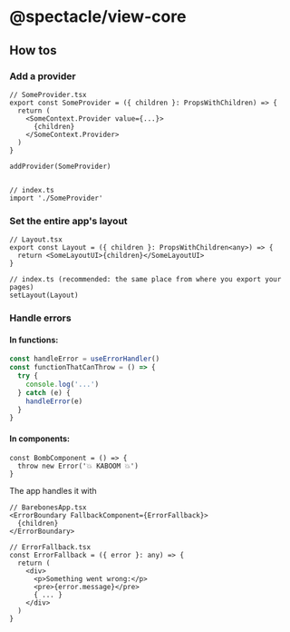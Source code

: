 # @spectacle/view-core

## How tos

### Add a provider
```tsx
// SomeProvider.tsx
export const SomeProvider = ({ children }: PropsWithChildren) => {
  return (
    <SomeContext.Provider value={...}>
      {children}
    </SomeContext.Provider>
  )
}

addProvider(SomeProvider)


// index.ts
import './SomeProvider'
```

### Set the entire app's layout
```tsx
// Layout.tsx
export const Layout = ({ children }: PropsWithChildren<any>) => {
  return <SomeLayoutUI>{children}</SomeLayoutUI>
}

// index.ts (recommended: the same place from where you export your pages)
setLayout(Layout)
```

### Handle errors
#### In functions:
```ts
const handleError = useErrorHandler()
const functionThatCanThrow = () => {
  try {
    console.log('...')
  } catch (e) {
    handleError(e)
  }
}
```
#### In components:
```tsx
const BombComponent = () => {
  throw new Error('💥 KABOOM 💥')
}
```
The app handles it with
```tsx
// BarebonesApp.tsx
<ErrorBoundary FallbackComponent={ErrorFallback}>
  {children}
</ErrorBoundary>

// ErrorFallback.tsx
const ErrorFallback = ({ error }: any) => {
  return (
    <div>
      <p>Something went wrong:</p>
      <pre>{error.message}</pre>
      { ... }
    </div>
  )
}
```